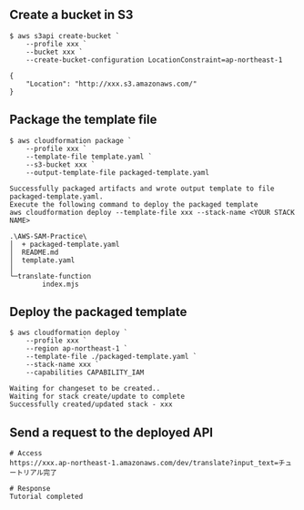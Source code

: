 ## Create a bucket in S3

```shell:powershell
$ aws s3api create-bucket `
    --profile xxx `
    --bucket xxx `
    --create-bucket-configuration LocationConstraint=ap-northeast-1

{
    "Location": "http://xxx.s3.amazonaws.com/"
}
```

## Package the template file

```shell:powershell
$ aws cloudformation package `
    --profile xxx `
    --template-file template.yaml `
    --s3-bucket xxx `
    --output-template-file packaged-template.yaml

Successfully packaged artifacts and wrote output template to file packaged-template.yaml.
Execute the following command to deploy the packaged template
aws cloudformation deploy --template-file xxx --stack-name <YOUR STACK NAME>
```

```
.\AWS-SAM-Practice\
│  + packaged-template.yaml
│  README.md
│  template.yaml
│
└─translate-function
        index.mjs
```

## Deploy the packaged template

```shell:powershell
$ aws cloudformation deploy `
    --profile xxx `
    --region ap-northeast-1 `
    --template-file ./packaged-template.yaml `
    --stack-name xxx `
    --capabilities CAPABILITY_IAM

Waiting for changeset to be created..
Waiting for stack create/update to complete
Successfully created/updated stack - xxx
```

## Send a request to the deployed API

```shell
# Access
https://xxx.ap-northeast-1.amazonaws.com/dev/translate?input_text=チュートリアル完了

# Response
Tutorial completed
```
